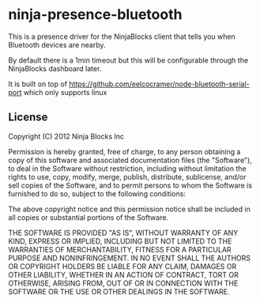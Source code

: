 ninja-presence-bluetooth
======

This is a presence driver for the NinjaBlocks client that tells you when Bluetooth devices are nearby.

By default there is a 1min timeout but this will be configurable through the NinjaBlocks dashboard later.

It is built on top of https://github.com/eelcocramer/node-bluetooth-serial-port which only supports linux

## License

Copyright (C) 2012 Ninja Blocks Inc

Permission is hereby granted, free of charge, to any person obtaining a copy of this software and associated documentation files (the "Software"), to deal in the Software without restriction, including without limitation the rights to use, copy, modify, merge, publish, distribute, sublicense, and/or sell copies of the Software, and to permit persons to whom the Software is furnished to do so, subject to the following conditions:

The above copyright notice and this permission notice shall be included in all copies or substantial portions of the Software.

THE SOFTWARE IS PROVIDED "AS IS", WITHOUT WARRANTY OF ANY KIND, EXPRESS OR IMPLIED, INCLUDING BUT NOT LIMITED TO THE WARRANTIES OF MERCHANTABILITY, FITNESS FOR A PARTICULAR PURPOSE AND NONINFRINGEMENT. IN NO EVENT SHALL THE AUTHORS OR COPYRIGHT HOLDERS BE LIABLE FOR ANY CLAIM, DAMAGES OR OTHER LIABILITY, WHETHER IN AN ACTION OF CONTRACT, TORT OR OTHERWISE, ARISING FROM, OUT OF OR IN CONNECTION WITH THE SOFTWARE OR THE USE OR OTHER DEALINGS IN THE SOFTWARE.
